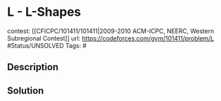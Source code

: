# L - L-Shapes

contest: [[CFICPC/101411/101411|2009-2010 ACM-ICPC, NEERC, Western Subregional Contest]]
url: https://codeforces.com/gym/101411/problem/L
#Status/UNSOLVED
Tags: #

## Description

## Solution

